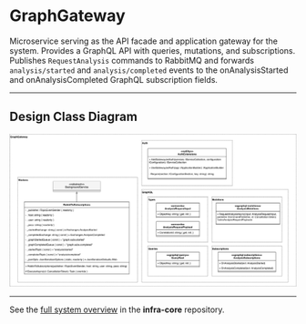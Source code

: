 # GraphGateway
Microservice serving as the API facade and application gateway for the system. Provides a GraphQL API with queries, mutations, and subscriptions. Publishes `RequestAnalysis` commands to RabbitMQ and forwards `analysis/started` and `analysis/completed` events to the onAnalysisStarted and onAnalysisCompleted GraphQL subscription fields.

---

## Design Class Diagram

![Design Class Diagram](docs/images/graph-gateway-dcd.jpg)

---

See the [full system overview](https://github.com/team-2-devs/infra-core) in the **infra-core** repository.